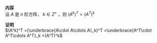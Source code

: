 **内容**    
设 $A$ 是 $n$ 阶方阵， $k\in Z^+$ ，则 $(A^k)^T=(A^T)^k$     
    
**证明**    
 $(A^k)^T    
=(\underbrace{A\cdot A\cdots A}_k)^T    
=\underbrace{A^T\cdot A^T\cdots A^T}_k    
=(A^T)^k$     
